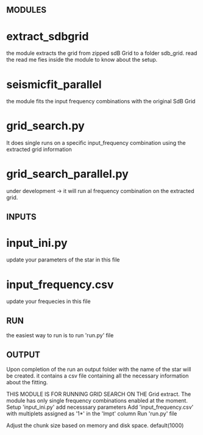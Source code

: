 ## MODULES
# extract_sdbgrid 
 the module extracts the grid from zipped sdB Grid to a folder sdb_grid.
 read the read me fies inside the module to know about the setup.  
# seismicfit_parallel
 the module fits the input frequency combinations with the original SdB Grid
# grid_search.py 
 It does single runs on a specific input_frequency combination using the extracted grid information
# grid_search_parallel.py
 under development -> it will run al frequency combination on the extracted grid.

## INPUTS
# input_ini.py 
 update your parameters of the star in this file
# input_frequency.csv
 update your frequecies in this file

## RUN
 the easiest way to run is to run 'run.py' file

## OUTPUT
 Upon completion of the run an output folder with the name of the star will be created.
 it contains a csv file containing all the necessary information about the fitting. 


 THIS MODULE IS FOR RUNNING GRID SEARCH ON THE Grid extract.
 The module has only single frequency combinations enabled at the moment.
 Setup 'input_ini.py' add necesssary parameters
 Add 'input_frequency.csv' with multiplets assigned as '1*' in the 'lmpt' column
 Run 'run.py' file


 Adjust the chunk size based on memory and disk space. default(1000)

